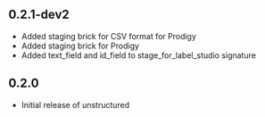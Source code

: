 ## 0.2.1-dev2

* Added staging brick for CSV format for Prodigy
* Added staging brick for Prodigy
* Added text_field and id_field to stage_for_label_studio signature

## 0.2.0

* Initial release of unstructured
